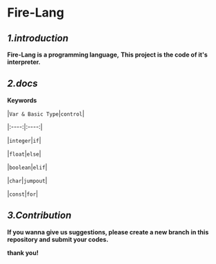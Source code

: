 # Fire-Lang



## *1.introduction*

__Fire-Lang is a programming language,__
__This project is the code of it's interpreter.__

## *2.docs*

**Keywords**



|`Var & Basic Type`|`control`|

|:----:|:----:|

|`integer`|`if`|

|`float`|`else`|

|`boolean`|`elif`|

|`char`|`jumpout`|

|`const`|`for`|

## *3.Contribution*

__If you wanna give us suggestions, please create a new branch in this repository and submit your codes.__

__thank you!__

